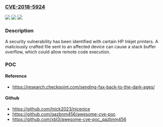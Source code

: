 ### [CVE-2018-5924](https://cve.mitre.org/cgi-bin/cvename.cgi?name=CVE-2018-5924)
![](https://img.shields.io/static/v1?label=Product&message=HP%20inkjet%20printers&color=blue)
![](https://img.shields.io/static/v1?label=Version&message=n%2Fa&color=blue)
![](https://img.shields.io/static/v1?label=Vulnerability&message=Remote%20code%20execution&color=brighgreen)

### Description

A security vulnerability has been identified with certain HP Inkjet printers. A maliciously crafted file sent to an affected device can cause a stack buffer overflow, which could allow remote code execution.

### POC

#### Reference
- https://research.checkpoint.com/sending-fax-back-to-the-dark-ages/

#### Github
- https://github.com/lnick2023/nicenice
- https://github.com/qazbnm456/awesome-cve-poc
- https://github.com/xbl3/awesome-cve-poc_qazbnm456

